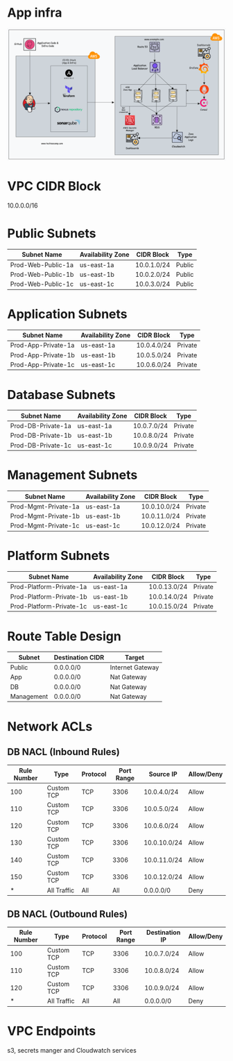 # App infra

![Alt text](image.png)

# VPC CIDR Block

10.0.0.0/16

# Public Subnets

| Subnet Name        | Availability Zone | CIDR Block  | Type   |
| ------------------ | ----------------- | ----------- | ------ |
| Prod-Web-Public-1a | us-east-1a        | 10.0.1.0/24 | Public |
| Prod-Web-Public-1b | us-east-1b        | 10.0.2.0/24 | Public |
| Prod-Web-Public-1c | us-east-1c        | 10.0.3.0/24 | Public |

# Application Subnets

| Subnet Name         | Availability Zone | CIDR Block  | Type    |
| ------------------- | ----------------- | ----------- | ------- |
| Prod-App-Private-1a | us-east-1a        | 10.0.4.0/24 | Private |
| Prod-App-Private-1b | us-east-1b        | 10.0.5.0/24 | Private |
| Prod-App-Private-1c | us-east-1c        | 10.0.6.0/24 | Private |

# Database Subnets

| Subnet Name        | Availability Zone | CIDR Block  | Type    |
| ------------------ | ----------------- | ----------- | ------- |
| Prod-DB-Private-1a | us-east-1a        | 10.0.7.0/24 | Private |
| Prod-DB-Private-1b | us-east-1b        | 10.0.8.0/24 | Private |
| Prod-DB-Private-1c | us-east-1c        | 10.0.9.0/24 | Private |

# Management Subnets

| Subnet Name          | Availability Zone | CIDR Block   | Type    |
| -------------------- | ----------------- | ------------ | ------- |
| Prod-Mgmt-Private-1a | us-east-1a        | 10.0.10.0/24 | Private |
| Prod-Mgmt-Private-1b | us-east-1b        | 10.0.11.0/24 | Private |
| Prod-Mgmt-Private-1c | us-east-1c        | 10.0.12.0/24 | Private |

# Platform Subnets

| Subnet Name              | Availability Zone | CIDR Block   | Type    |
| ------------------------ | ----------------- | ------------ | ------- |
| Prod-Platform-Private-1a | us-east-1a        | 10.0.13.0/24 | Private |
| Prod-Platform-Private-1b | us-east-1b        | 10.0.14.0/24 | Private |
| Prod-Platform-Private-1c | us-east-1c        | 10.0.15.0/24 | Private |

# Route Table Design

| Subnet     | Destination CIDR | Target           |
| ---------- | ---------------- | ---------------- |
| Public     | 0.0.0.0/0        | Internet Gateway |
| App        | 0.0.0.0/0        | Nat Gateway      |
| DB         | 0.0.0.0/0        | Nat Gateway      |
| Management | 0.0.0.0/0        | Nat Gateway      |

# Network ACLs

## DB NACL (Inbound Rules)

| Rule Number | Type        | Protocol | Port Range | Source IP    | Allow/Deny |
| ----------- | ----------- | -------- | ---------- | ------------ | ---------- |
| 100         | Custom TCP  | TCP      | 3306       | 10.0.4.0/24  | Allow      |
| 110         | Custom TCP  | TCP      | 3306       | 10.0.5.0/24  | Allow      |
| 120         | Custom TCP  | TCP      | 3306       | 10.0.6.0/24  | Allow      |
| 130         | Custom TCP  | TCP      | 3306       | 10.0.10.0/24 | Allow      |
| 140         | Custom TCP  | TCP      | 3306       | 10.0.11.0/24 | Allow      |
| 150         | Custom TCP  | TCP      | 3306       | 10.0.12.0/24 | Allow      |
| \*          | All Traffic | All      | All        | 0.0.0.0/0    | Deny       |

## DB NACL (Outbound Rules)

| Rule Number | Type        | Protocol | Port Range | Destination IP | Allow/Deny |
| ----------- | ----------- | -------- | ---------- | -------------- | ---------- |
| 100         | Custom TCP  | TCP      | 3306       | 10.0.7.0/24    | Allow      |
| 110         | Custom TCP  | TCP      | 3306       | 10.0.8.0/24    | Allow      |
| 120         | Custom TCP  | TCP      | 3306       | 10.0.9.0/24    | Allow      |
| \*          | All Traffic | All      | All        | 0.0.0.0/0      | Deny       |

# VPC Endpoints

s3, secrets manger and Cloudwatch services
